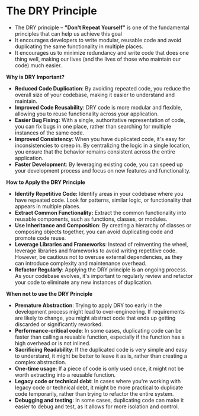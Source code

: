 # The DRY Principle

- The DRY principle – **"Don't Repeat Yourself"** is one of the fundamental principles that can help us achieve this goal
- It encourages developers to write modular, reusable code and avoid duplicating the same functionality in multiple places.
- It encourages us to minimize redundancy and write code that does one thing well, making our lives (and the lives of those who maintain our code) much easier.

**Why is DRY Important?**
- **Reduced Code Duplication**: By avoiding repeated code, you reduce the overall size of your codebase, making it easier to understand and maintain.
- **Improved Code Reusability**: DRY code is more modular and flexible, allowing you to reuse functionality across your application.
- **Easier Bug Fixing:** With a single, authoritative representation of code, you can fix bugs in one place, rather than searching for multiple instances of the same code.
- **Improved Consistency:** When you have duplicated code, it's easy for inconsistencies to creep in. By centralizing the logic in a single location, you ensure that the behavior remains consistent across the entire application.
- **Faster Development**: By leveraging existing code, you can speed up your development process and focus on new features and functionality.

**How to Apply the DRY Principle**
- **Identify Repetitive Code:** Identify areas in your codebase where you have repeated code. Look for patterns, similar logic, or functionality that appears in multiple places.
- **Extract Common Functionality:** Extract the common functionality into reusable components, such as functions, classes, or modules.
- **Use Inheritance and Composition**: By creating a hierarchy of classes or composing objects together, you can avoid duplicating code and promote code reuse.
- **Leverage Libraries and Frameworks**: Instead of reinventing the wheel, leverage libraries and frameworks to avoid writing repetitive code. However, be cautious not to overuse external dependencies, as they can introduce complexity and maintenance overhead.
- **Refactor Regularly**: Applying the DRY principle is an ongoing process. As your codebase evolves, it's important to regularly review and refactor your code to eliminate any new instances of duplication.


**When not to use the DRY Principle**
- **Premature Abstraction**: Trying to apply DRY too early in the development process might lead to over-engineering. If requirements are likely to change, you might abstract code that ends up getting discarded or significantly reworked.
- **Performance-critical code**: In some cases, duplicating code can be faster than calling a reusable function, especially if the function has a high overhead or is not inlined.
- **Sacrificing Readability**: If the duplicated code is very simple and easy to understand, it might be better to leave it as is, rather than creating a complex abstraction.
- **One-time usage**: If a piece of code is only used once, it might not be worth extracting into a reusable function.
- **Legacy code or technical debt**: In cases where you're working with legacy code or technical debt, it might be more practical to duplicate code temporarily, rather than trying to refactor the entire system.
- **Debugging and testing**: In some cases, duplicating code can make it easier to debug and test, as it allows for more isolation and control.